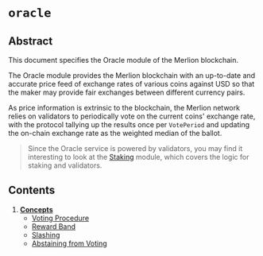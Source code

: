 <!--
order: 0
title: "Oracle Overview"
parent:
  title: "oracle"
-->

# `oracle`

## Abstract

This document specifies the Oracle module of the Merlion blockchain.

The Oracle module provides the Merlion blockchain with an up-to-date and accurate price feed of exchange rates of various coins against USD so that the maker may provide fair exchanges between different currency pairs.

As price information is extrinsic to the blockchain, the Merlion network relies on validators to periodically vote on the current coins' exchange rate, with the protocol tallying up the results once per `VotePeriod` and updating the on-chain exchange rate as the weighted median of the ballot.

> Since the Oracle service is powered by validators, you may find it interesting to look at the [Staking](https://github.com/cosmos/cosmos-sdk/tree/master/x/staking/spec/README.md) module, which covers the logic for staking and validators.

## Contents

1. **[Concepts](01_concepts.md)**
    - [Voting Procedure](01_concepts.md#Voting-Procedure)
    - [Reward Band](01_concepts.md#Reward-Band)
    - [Slashing](01_concepts.md#Slashing)
    - [Abstaining from Voting](01_concepts.md#Abstaining-from-Voting)
